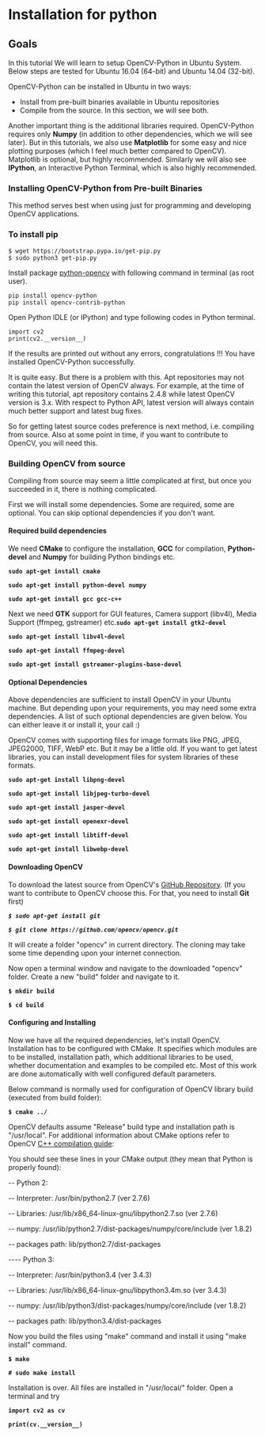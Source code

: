 # Installation for python

## Goals

In this tutorial We will learn to setup OpenCV-Python in Ubuntu System. Below steps are tested for Ubuntu 16.04 \(64-bit\) and Ubuntu 14.04 \(32-bit\).

OpenCV-Python can be installed in Ubuntu in two ways:

* Install from pre-built binaries available in Ubuntu repositories
* Compile from the source. In this section, we will see both.

Another important thing is the additional libraries required. OpenCV-Python requires only **Numpy** \(in addition to other dependencies, which we will see later\). But in this tutorials, we also use **Matplotlib** for some easy and nice plotting purposes \(which I feel much better compared to OpenCV\). Matplotlib is optional, but highly recommended. Similarly we will also see **IPython**, an Interactive Python Terminal, which is also highly recommended.

### Installing OpenCV-Python from Pre-built Binaries

This method serves best when using just for programming and developing OpenCV applications.

### To install pip

```text
$ wget https://bootstrap.pypa.io/get-pip.py
$ sudo python3 get-pip.py
```

Install package [python-opencv](https://packages.ubuntu.com/trusty/python-opencv) with following command in terminal \(as root user\).

```text
pip install opencv-python
pip install opencv-contrib-python
```

Open Python IDLE \(or IPython\) and type following codes in Python terminal.

```text
import cv2 
print(cv2.__version__)
```

If the results are printed out without any errors, congratulations !!! You have installed OpenCV-Python successfully.

It is quite easy. But there is a problem with this. Apt repositories may not contain the latest version of OpenCV always. For example, at the time of writing this tutorial, apt repository contains 2.4.8 while latest OpenCV version is 3.x. With respect to Python API, latest version will always contain much better support and latest bug fixes.

So for getting latest source codes preference is next method, i.e. compiling from source. Also at some point in time, if you want to contribute to OpenCV, you will need this.

### Building OpenCV from source

Compiling from source may seem a little complicated at first, but once you succeeded in it, there is nothing complicated.

First we will install some dependencies. Some are required, some are optional. You can skip optional dependencies if you don't want.

#### Required build dependencies

We need **CMake** to configure the installation, **GCC** for compilation, **Python-devel** and **Numpy** for building Python bindings etc.

**`sudo apt-get install cmake`**

**`sudo apt-get install python-devel numpy`**

**`sudo apt-get install gcc gcc-c++`**

Next we need **GTK** support for GUI features, Camera support \(libv4l\), Media Support \(ffmpeg, gstreamer\) etc.**`sudo apt-get install gtk2-devel`**

**`sudo apt-get install libv4l-devel`**

**`sudo apt-get install ffmpeg-devel`**

**`sudo apt-get install gstreamer-plugins-base-devel`**

#### Optional Dependencies

Above dependencies are sufficient to install OpenCV in your Ubuntu machine. But depending upon your requirements, you may need some extra dependencies. A list of such optional dependencies are given below. You can either leave it or install it, your call :\)

OpenCV comes with supporting files for image formats like PNG, JPEG, JPEG2000, TIFF, WebP etc. But it may be a little old. If you want to get latest libraries, you can install development files for system libraries of these formats.

**`sudo apt-get install libpng-devel`** 

**`sudo apt-get install libjpeg-turbo-devel`**

 **`sudo apt-get install jasper-devel`**

 **`sudo apt-get install openexr-devel`**

 **`sudo apt-get install libtiff-devel`**

 **`sudo apt-get install libwebp-devel`**



#### Downloading OpenCV

To download the latest source from OpenCV's [GitHub Repository](https://github.com/opencv/opencv). \(If you want to contribute to OpenCV choose this. For that, you need to install **Git** first\)

_**`$ sudo apt-get install git`**_

_**`$ git clone https://github.com/opencv/opencv.git`**_

It will create a folder "opencv" in current directory. The cloning may take some time depending upon your internet connection.

Now open a terminal window and navigate to the downloaded "opencv" folder. Create a new "build" folder and navigate to it.

**`$ mkdir build`**

**`$ cd build`**

#### Configuring and Installing

Now we have all the required dependencies, let's install OpenCV. Installation has to be configured with CMake. It specifies which modules are to be installed, installation path, which additional libraries to be used, whether documentation and examples to be compiled etc. Most of this work are done automatically with well configured default parameters.

Below command is normally used for configuration of OpenCV library build \(executed from build folder\):

**`$ cmake ../`**

OpenCV defaults assume "Release" build type and installation path is "/usr/local". For additional information about CMake options refer to OpenCV [C++ compilation guide](https://docs.opencv.org/3.4/d7/d9f/tutorial_linux_install.html):

You should see these lines in your CMake output \(they mean that Python is properly found\):

-- Python 2:

-- Interpreter: /usr/bin/python2.7 \(ver 2.7.6\)

-- Libraries: /usr/lib/x86\_64-linux-gnu/libpython2.7.so \(ver 2.7.6\)

-- numpy: /usr/lib/python2.7/dist-packages/numpy/core/include \(ver 1.8.2\)

-- packages path: lib/python2.7/dist-packages

---- Python 3:

-- Interpreter: /usr/bin/python3.4 \(ver 3.4.3\)

-- Libraries: /usr/lib/x86\_64-linux-gnu/libpython3.4m.so \(ver 3.4.3\)

-- numpy: /usr/lib/python3/dist-packages/numpy/core/include \(ver 1.8.2\)

-- packages path: lib/python3.4/dist-packages

Now you build the files using "make" command and install it using "make install" command.

**`$ make`**

**`# sudo make install`**

Installation is over. All files are installed in "/usr/local/" folder. Open a terminal and try

 **`import cv2 as cv`**

**`print(cv.__version__)`**

